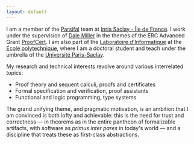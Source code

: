 ```yaml
---
layout: default
---
```


I am a member of the [Parsifal](https://team.inria.fr/parsifal/) team
at [Inria Saclay - Île de France](https://www.inria.fr/en/centre/saclay).
I work under the supervision of [Dale Miller](http://www.lix.polytechnique.fr/Labo/Dale.Miller/)
in the themes of the ERC Advanced Grant [ProofCert](https://team.inria.fr/parsifal/proofcert/).
I am also part of the [Laboratoire d'Informatique](https://www.lix.polytechnique.fr/)
at the [École polytechnique](https://www.polytechnique.edu/), where I am a doctoral student and teach
under the umbrella of the [Université Paris-Saclay](https://www.universite-paris-saclay.fr/).

My research and technical interests revolve around various interrelated topics:

* Proof theory and sequent calculi, proofs and certificates
* Formal specification and verification, proof assistants
* Functional and logic programming, type systems

The grand unifying theme, and pragmatic motivation, is an ambition that I am
convinced is both lofty and achievable: this is the need for trust and
correctness — in theorems as in the entire pantheon of formalizable artifacts,
with software as *primus inter pares* in today's world — and a discipline that
treats these as first-class abstractions.
